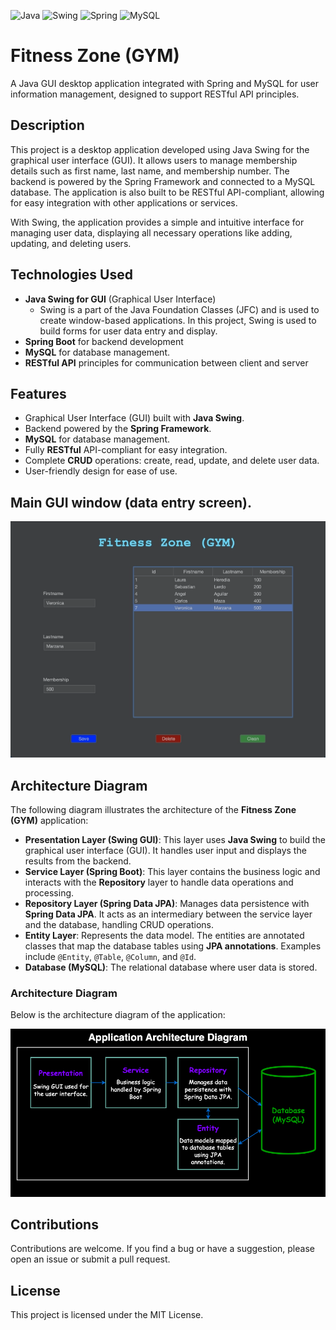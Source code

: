 ![Java](https://img.shields.io/badge/Java-21-orange)
![Swing](https://img.shields.io/badge/Swing-GUI-blue)
![Spring](https://img.shields.io/badge/Spring-Boot-green)
![MySQL](https://img.shields.io/badge/MySQL-8.0-blue)
# Fitness Zone (GYM)
A Java GUI desktop application integrated with Spring and MySQL for user information management, designed to support RESTful API principles.

## Description
This project is a desktop application developed using Java Swing for the graphical user interface (GUI). It allows users to manage membership details such as first name, last name, and membership number. The backend is powered by the Spring Framework and connected to a MySQL database. The application is also built to be RESTful API-compliant, allowing for easy integration with other applications or services.

With Swing, the application provides a simple and intuitive interface for managing user data, displaying all necessary operations like adding, updating, and deleting users.

## Technologies Used
- **Java Swing for GUI** (Graphical User Interface)
    - Swing is a part of the Java Foundation Classes (JFC) and is used to create window-based applications. In this project, Swing is used to build forms for user data entry and display.
- **Spring Boot** for backend development
- **MySQL** for database management.
- **RESTful API** principles for communication between client and server

## Features
- Graphical User Interface (GUI) built with **Java Swing**.
- Backend powered by the **Spring Framework**.
- **MySQL** for database management.
- Fully **RESTful** API-compliant for easy integration.
- Complete **CRUD** operations: create, read, update, and delete user data.
- User-friendly design for ease of use.

## Main GUI window (data entry screen).

<img alt="Main GUI window" src="docs/images/GUI-Spring-700.webp" width="600"/>

## Architecture Diagram

The following diagram illustrates the architecture of the **Fitness Zone (GYM)** application:

- **Presentation Layer (Swing GUI)**: This layer uses **Java Swing** to build the graphical user interface (GUI). It handles user input and displays the results from the backend.
- **Service Layer (Spring Boot)**: This layer contains the business logic and interacts with the **Repository** layer to handle data operations and processing.
- **Repository Layer (Spring Data JPA)**: Manages data persistence with **Spring Data JPA**. It acts as an intermediary between the service layer and the database, handling CRUD operations.
- **Entity Layer**: Represents the data model. The entities are annotated classes that map the database tables using **JPA annotations**. Examples include `@Entity`, `@Table`, `@Column`, and `@Id`.
- **Database (MySQL)**: The relational database where user data is stored.

### Architecture Diagram

Below is the architecture diagram of the application:

<img alt="Architecture Diagram" src="docs/images/Application%20Architecture%20Diagram.drawio.png" width="600"/>


## Contributions
Contributions are welcome. If you find a bug or have a suggestion, please open an issue or submit a pull request.

## License
This project is licensed under the MIT License.

